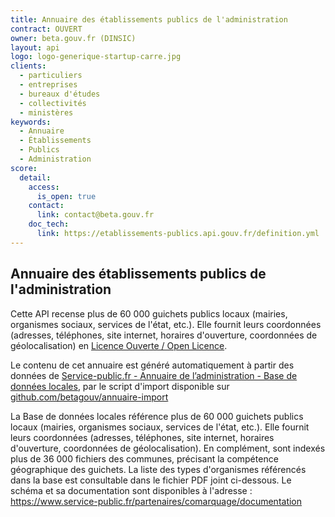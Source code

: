 ```yaml
---
title: Annuaire des établissements publics de l'administration
contract: OUVERT
owner: beta.gouv.fr (DINSIC)
layout: api
logo: logo-generique-startup-carre.jpg
clients:
  - particuliers
  - entreprises
  - bureaux d'études
  - collectivités
  - ministères
keywords:
  - Annuaire
  - Établissements
  - Publics
  - Administration
score:
  detail:
    access:
      is_open: true
    contact:
      link: contact@beta.gouv.fr
    doc_tech:
      link: https://etablissements-publics.api.gouv.fr/definition.yml
---
```


## Annuaire des établissements publics de l'administration

Cette API recense plus de 60 000 guichets publics locaux (mairies, organismes sociaux, services de l'état, etc.). Elle fournit leurs coordonnées (adresses, téléphones, site internet, horaires d'ouverture, coordonnées de géolocalisation) en [Licence Ouverte / Open Licence](https://www.etalab.gouv.fr/licence-ouverte-open-licence).

Le contenu de cet annuaire est généré automatiquement à partir des données de [Service-public.fr - Annuaire de l’administration - Base de données locales](https://www.data.gouv.fr/fr/datasets/53699fe4a3a729239d206227),
par le script d'import disponible sur [github.com/betagouv/annuaire-import](https://github.com/betagouv/annuaire-import)

La Base de données locales référence plus de 60 000 guichets publics locaux (mairies, organismes sociaux, services de l'état, etc.). Elle fournit leurs coordonnées (adresses, téléphones, site internet, horaires d'ouverture, coordonnées de géolocalisation). En complément, sont indexés plus de 36 000 fichiers des communes, précisant la compétence géographique des guichets. La liste des types d'organismes référencés dans la base est consultable dans le fichier PDF joint ci-dessous. Le schéma et sa documentation sont disponibles à l'adresse : https://www.service-public.fr/partenaires/comarquage/documentation
